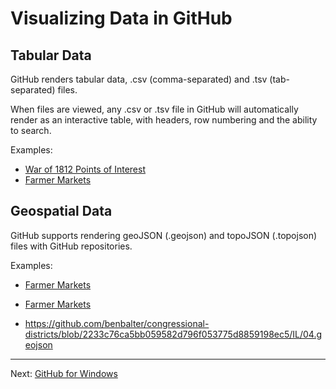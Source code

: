 # Visualizing Data in GitHub

## Tabular Data

GitHub renders tabular data, .csv (comma-separated) and .tsv (tab-separated) files.

When files are viewed, any .csv or .tsv file in GitHub will automatically render as an interactive table, with headers, row numbering and the ability to search.

Examples:

- [War of 1812 Points of Interest](../example_datasets/War1812POI.csv)
- [Farmer Markets](../example_datasets/FarmersMarkets.csv)


## Geospatial Data

GitHub supports rendering geoJSON (.geojson) and topoJSON (.topojson) files with GitHub repositories.

Examples:

- [Farmer Markets](../example_datasets/War1812POI.geojson)

- [Farmer Markets](../example_datasets/FarmersMarkets.geojson)

- https://github.com/benbalter/congressional-districts/blob/2233c76ca5bb059582d796f053775d8859198ec5/IL/04.geojson

---

Next: [GitHub for Windows](../5_github_for_windows/1_github_for_windows.md)